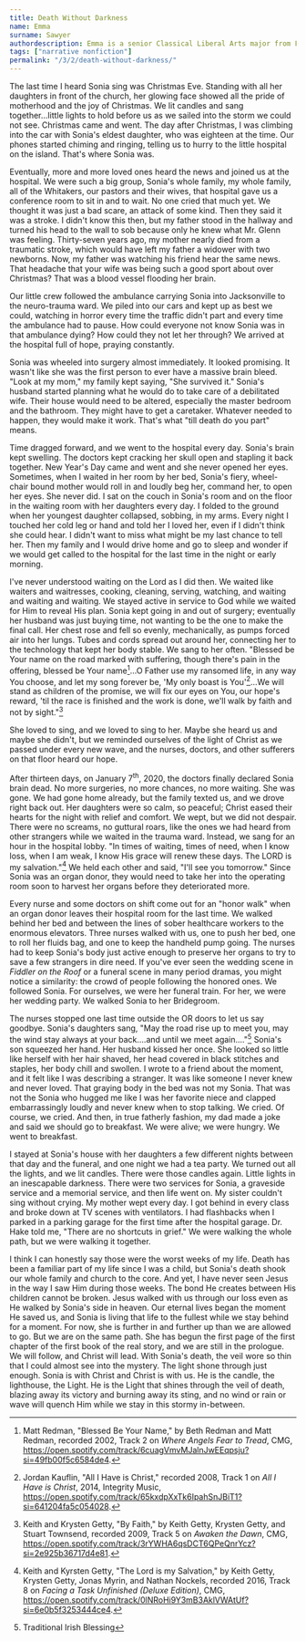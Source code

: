 ```yaml
---
title: Death Without Darkness
name: Emma
surname: Sawyer
authordescription: Emma is a senior Classical Liberal Arts major from Florida.
tags: ["narrative nonfiction"]
permalink: "/3/2/death-without-darkness/"
---
```


The last time I heard Sonia sing was Christmas Eve. Standing with all
her daughters in front of the church, her glowing face showed all the
pride of motherhood and the joy of Christmas. We lit candles and sang
together...little lights to hold before us as we sailed into the storm
we could not see. Christmas came and went. The day after Christmas, I
was climbing into the car with Sonia's eldest daughter, who was eighteen
at the time. Our phones started chiming and ringing, telling us to hurry
to the little hospital on the island. That's where Sonia was.

Eventually, more and more loved ones heard the news and joined us at the
hospital. We were such a big group, Sonia's whole family, my whole
family, all of the Whitakers, our pastors and their wives, that hospital
gave us a conference room to sit in and to wait. No one cried that much
yet. We thought it was just a bad scare, an attack of some kind. Then
they said it was a stroke. I didn't know this then, but my father stood
in the hallway and turned his head to the wall to sob because only he
knew what Mr. Glenn was feeling. Thirty-seven years ago, my mother
nearly died from a traumatic stroke, which would have left my father a
widower with two newborns. Now, my father was watching his friend hear
the same news. That headache that your wife was being such a good sport
about over Christmas? That was a blood vessel flooding her brain.

Our little crew followed the ambulance carrying Sonia into Jacksonville
to the neuro-trauma ward. We piled into our cars and kept up as best we
could, watching in horror every time the traffic didn't part and every
time the ambulance had to pause. How could everyone not know Sonia was
in that ambulance dying? How could they not let her through? We arrived
at the hospital full of hope, praying constantly.

Sonia was wheeled into surgery almost immediately. It looked promising.
It wasn't like she was the first person to ever have a massive brain
bleed. "Look at my mom," my family kept saying, "She survived it."
Sonia's husband started planning what he would do to take care of a
debilitated wife. Their house would need to be altered, especially the
master bedroom and the bathroom. They might have to get a caretaker.
Whatever needed to happen, they would make it work. That's what "till
death do you part" means.

Time dragged forward, and we went to the hospital every day. Sonia's
brain kept swelling. The doctors kept cracking her skull open and
stapling it back together. New Year's Day came and went and she never
opened her eyes. Sometimes, when I waited in her room by her bed,
Sonia's fiery, wheel-chair bound mother would roll in and loudly beg
her, command her, to open her eyes. She never did. I sat on the couch in
Sonia's room and on the floor in the waiting room with her daughters
every day. I folded to the ground when her youngest daughter collapsed,
sobbing, in my arms. Every night I touched her cold leg or hand and told
her I loved her, even if I didn't think she could hear. I didn't want to
miss what might be my last chance to tell her. Then my family and I
would drive home and go to sleep and wonder if we would get called to
the hospital for the last time in the night or early morning.

I've never understood waiting on the Lord as I did then. We waited like
waiters and waitresses, cooking, cleaning, serving, watching, and
waiting and waiting and waiting. We stayed active in service to God
while we waited for Him to reveal His plan. Sonia kept going in and out
of surgery; eventually her husband was just buying time, not wanting to
be the one to make the final call. Her chest rose and fell so evenly,
mechanically, as pumps forced air into her lungs. Tubes and cords spread
out around her, connecting her to the technology that kept her body
stable. We sang to her often. "Blessed be Your name on the road marked
with suffering, though there's pain in the offering, blessed be Your
name[^1]...O Father use my ransomed life, in any way You choose, and let
my song forever be, 'My only boast is You'[^2]...We will stand as
children of the promise, we will fix our eyes on You, our hope's reward,
'til the race is finished and the work is done, we'll walk by faith and
not by sight."[^3]

She loved to sing, and we loved to sing to her. Maybe she heard us and
maybe she didn't, but we reminded ourselves of the light of Christ as we
passed under every new wave, and the nurses, doctors, and other
sufferers on that floor heard our hope.

After thirteen days, on January 7<sup>th</sup>, 2020, the doctors finally
declared Sonia brain dead. No more surgeries, no more chances, no more
waiting. She was gone. We had gone home already, but the family texted
us, and we drove right back out. Her daughters were so calm, so
peaceful; Christ eased their hearts for the night with relief and
comfort. We wept, but we did not despair. There were no screams, no
guttural roars, like the ones we had heard from other strangers while we
waited in the trauma ward. Instead, we sang for an hour in the hospital
lobby. "In times of waiting, times of need, when I know loss, when I am
weak, I know His grace will renew these days. The LORD is my
salvation."[^4] We held each other and said, "I'll see you tomorrow."
Since Sonia was an organ donor, they would need to take her into the
operating room soon to harvest her organs before they deteriorated more.

Every nurse and some doctors on shift come out for an "honor walk" when
an organ donor leaves their hospital room for the last time. We walked
behind her bed and between the lines of sober healthcare workers to the
enormous elevators. Three nurses walked with us, one to push her bed,
one to roll her fluids bag, and one to keep the handheld pump going. The
nurses had to keep Sonia's body just active enough to preserve her
organs to try to save a few strangers in dire need. If you've ever seen
the wedding scene in *Fiddler on the Roof* or a funeral scene in many
period dramas, you might notice a similarity: the crowd of people
following the honored ones. We followed Sonia. For ourselves, we were
her funeral train. For her, we were her wedding party. We walked Sonia
to her Bridegroom.

The nurses stopped one last time outside the OR doors to let us say
goodbye. Sonia's daughters sang, "May the road rise up to meet you, may
the wind stay always at your back....and until we meet again...."[^5]
Sonia's son squeezed her hand. Her husband kissed her once. She looked
so little like herself with her hair shaved, her head covered in black
stitches and staples, her body chill and swollen. I wrote to a friend
about the moment, and it felt like I was describing a stranger. It was
like someone I never knew and never loved. That graying body in the bed
was not my Sonia. That was not the Sonia who hugged me like I was her
favorite niece and clapped embarrassingly loudly and never knew when to
stop talking. We cried. Of course, we cried. And then, in true fatherly
fashion, my dad made a joke and said we should go to breakfast. We were
alive; we were hungry. We went to breakfast.

I stayed at Sonia's house with her daughters a few different nights
between that day and the funeral, and one night we had a tea party. We
turned out all the lights, and we lit candles. There were those candles
again. Little lights in an inescapable darkness. There were two services
for Sonia, a graveside service and a memorial service, and then life
went on. My sister couldn't sing without crying. My mother wept every
day. I got behind in every class and broke down at TV scenes with
ventilators. I had flashbacks when I parked in a parking garage for the
first time after the hospital garage. Dr. Hake told me, "There are no
shortcuts in grief." We were walking the whole path, but we were walking
it together.

I think I can honestly say those were the worst weeks of my life. Death
has been a familiar part of my life since I was a child, but Sonia's
death shook our whole family and church to the core. And yet, I have
never seen Jesus in the way I saw Him during those weeks. The bond He
creates between His children cannot be broken. Jesus walked with us
through our loss even as He walked by Sonia's side in heaven. Our
eternal lives began the moment He saved us, and Sonia is living that
life to the fullest while we stay behind for a moment. For now, she is
further in and further up than we are allowed to go. But we are on the
same path. She has begun the first page of the first chapter of the
first book of the real story, and we are still in the prologue. We will
follow, and Christ will lead. With Sonia's death, the veil wore so thin
that I could almost see into the mystery. The light shone through just
enough. Sonia is with Christ and Christ is with us. He is the candle,
the lighthouse, the Light. He is the Light that shines through the veil
of death, blazing away its victory and burning away its sting, and no
wind or rain or wave will quench Him while we stay in this stormy
in-between.

[^1]: Matt Redman, "Blessed Be Your Name," by Beth Redman and Matt
    Redman, recorded 2002, Track 2 on *Where Angels Fear to Tread*, CMG,
    <https://open.spotify.com/track/6cuagVmvMJalnJwEEqpsju?si=49fb00f5c6584de4>.

[^2]: Jordan Kauflin, "All I Have is Christ," recorded 2008, Track 1 on
    *All I Have is Christ*, 2014, Integrity Music,
    <https://open.spotify.com/track/65kxdpXxTk6IpahSnJBiT1?si=641204fa5c054028>.

[^3]: Keith and Krysten Getty, "By Faith," by Keith Getty, Krysten
    Getty, and Stuart Townsend, recorded 2009, Track 5 on *Awaken the
    Dawn*, CMG,
    <https://open.spotify.com/track/3rYWHA6qsDCT6QPeQnrYcz?si=2e925b36717d4e81>.

[^4]: Keith and Kyrsten Getty, "The Lord is my Salvation," by Keith
    Getty, Krysten Getty, Jonas Myrin, and Nathan Nockels, recorded
    2016, Track 8 on *Facing a Task Unfinished (Deluxe Edition)*, CMG,
    <https://open.spotify.com/track/0lNRoHi9Y3mB3AklVWAtUf?si=6e0b5f3253444ce4>.

[^5]: Traditional Irish Blessing